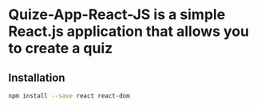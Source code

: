 # Quize-App-React-JS is a simple React.js application that allows you to create a quiz

## Installation

```bash
npm install --save react react-dom
```
